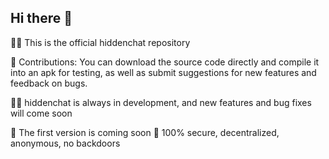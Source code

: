 ## Hi there 👋
🙋‍♀️ This is the official hiddenchat repository

🌈 Contributions: You can download the source code directly and compile it into an apk for testing, as well as submit suggestions for new features and feedback on bugs.

👩‍💻 hiddenchat is always in development, and new features and bug fixes will come soon

🍿 The first version is coming soon 🧙 100% secure, decentralized, anonymous, no backdoors
<!--

